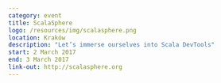 ```yaml
---
category: event
title: ScalaSphere
logo: /resources/img/scalasphere.png
location: Kraków
description: "Let’s immerse ourselves into Scala DevTools"
start: 2 March 2017
end: 3 March 2017
link-out: http://scalasphere.org
---
```

